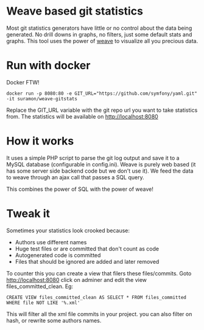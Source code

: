 Weave based git statistics
==========================

Most git statistics generators have little or no control about the
data being generated. No drill downs in graphs, no filters, just
some default stats and graphs. This tool uses the power of
[weave](http://iweave.com) to visualize all you precious data.

Run with docker
===============

Docker FTW!

    docker run -p 8080:80 -e GIT_URL="https://github.com/symfony/yaml.git" -it suramon/weave-gitstats

Replace the GIT_URL variable with the git repo url you want to
take statistics from.
The statistics will be available on
[http://localhost:8080](http://localhost:8080)

How it works
============
It uses a simple PHP script to parse the git log output and save
it to a MySQL database (configurable in config.ini). Weave is purely
web based (it has some server side backend code but we don't use it).
We feed the data to weave through an ajax call that passes a SQL query.

This combines the power of SQL with the power of weave!

Tweak it
========
Sometimes your statistics look crooked because:

 * Authors use different names
 * Huge test files or are committed that don't count as code
 * Autogenerated code is committed
 * Files that should be ignored are added and later removed

To counter this you can create a view that filers these files/commits.
Goto [http://localhost:8080](http://localhost:8080) click on adminer
and edit the view files_committed_clean. Eg:

    CREATE VIEW files_committed_clean AS SELECT * FROM files_committed WHERE file NOT LIKE '%.xml'

This will filter all the xml file commits in your project. you can also
filter on hash, or rewrite some authors names.
